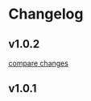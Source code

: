 # Changelog


## v1.0.2

[compare changes](https://github.com/FelixGrafschmidt/ui/compare/v1.0.1...v1.0.2)

## v1.0.1

